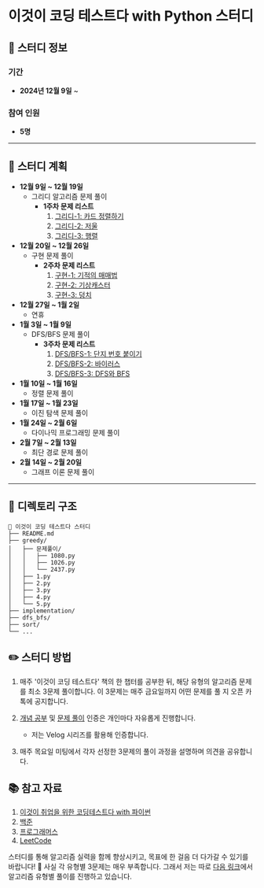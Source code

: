 # 이것이 코딩 테스트다 with Python 스터디

## 📅 스터디 정보

### 기간  
- **2024년 12월 9일** ~ 

### 참여 인원  
- **5명**  

---

## 📖 스터디 계획

- **12월 9일 ~ 12월 19일**  
  - 그리디 알고리즘 문제 풀이
    - **1주차 문제 리스트**  
      1. [그리디-1: 카드 정렬하기](https://www.acmicpc.net/problem/1715)  
      8. [그리디-2: 저울](https://www.acmicpc.net/problem/2437)
      9. [그리디-3: 행렬](https://www.acmicpc.net/problem/1080)  
- **12월 20일 ~ 12월 26일**  
  - 구현 문제 풀이
    - **2주차 문제 리스트**
      1. [구현-1: 기적의 매매법](https://www.acmicpc.net/problem/20546)
      2. [구현-2: 기상캐스터](https://www.acmicpc.net/problem/10709)
      3. [구현-3: 덩치](https://www.acmicpc.net/problem/7568)
- **12월 27일 ~ 1월 2일**  
  - 연휴 
- **1월 3일 ~ 1월 9일**  
  - DFS/BFS 문제 풀이
    - **3주차 문제 리스트**
      1. [DFS/BFS-1: 단지 번호 붙이기](https://www.acmicpc.net/problem/2667)
      2. [DFS/BFS-2: 바이러스](https://www.acmicpc.net/problem/2606)
      3. [DFS/BFS-3: DFS와 BFS](https://www.acmicpc.net/problem/1260)
- **1월 10일 ~ 1월 16일**  
  - 정렬 문제 풀이  
- **1월 17일 ~ 1월 23일**  
  - 이진 탐색 문제 풀이 
- **1월 24일 ~ 2월 6일**  
  - 다이나믹 프로그래밍 문제 풀이
- **2월 7일 ~ 2월 13일**  
  - 최단 경로 문제 풀이
- **2월 14일 ~ 2월 20일**  
  - 그래프 이론 문제 풀이

---

## 📂 디렉토리 구조

```plain
📁 이것이 코딩 테스트다 스터디
├── README.md
├── greedy/
│   ├── 문제풀이/
│   │   ├── 1080.py
│   │   ├── 1026.py
│   │   └── 2437.py
│   ├── 1.py
│   ├── 2.py
│   ├── 3.py
│   ├── 4.py
│   └── 5.py
├── implementation/
├── dfs_bfs/
├── sort/
└── ...
```

## ✏️ 스터디 방법

1. 매주 '이것이 코딩 테스트다' 책의 한 챕터를 공부한 뒤, 해당 유형의 알고리즘 문제를 최소 3문제 풀이합니다. 이 3문제는 매주 금요일까지 어떤 문제를 풀 지 오픈 카톡에 공지합니다.

2. [개념 공부](https://velog.io/@jw9603/series/%ED%8C%8C%EC%9D%B4%EC%8D%AC-%EC%95%8C%EA%B3%A0%EB%A6%AC%EC%A6%98) 및 [문제 풀이](https://velog.io/@jw9603/series/%EC%BD%94%EB%94%A9%ED%85%8C%EC%8A%A4%ED%8A%B8) 인증은 개인마다 자유롭게 진행합니다.
  
    - 저는 Velog 시리즈를 활용해 인증합니다.
    
3. 매주 목요일 미팅에서 각자 선정한 3문제의 풀이 과정을 설명하며 의견을 공유합니다.

   
## 📚 참고 자료
1. [이것이 취업을 위한 코딩테스트다 with 파이썬](https://product.kyobobook.co.kr/detail/S000001810273)
2. [백준](https://www.acmicpc.net/)
3. [프로그래머스](https://programmers.co.kr/)
4. [LeetCode](https://leetcode.com/problemset/)


스터디를 통해 알고리즘 실력을 함께 향상시키고, 목표에 한 걸음 더 다가갈 수 있기를 바랍니다! 🚀
사실 각 유형별 3문제는 매우 부족합니다. 그래서 저는 따로 [다음 링크](https://github.com/jw9603/Python/tree/main/BaekJoon/%E1%84%8B%E1%85%A1%E1%86%AF%E1%84%80%E1%85%A9%E1%84%85%E1%85%B5%E1%84%8C%E1%85%B3%E1%86%B7%E1%84%8B%E1%85%B2%E1%84%92%E1%85%A7%E1%86%BC)에서 알고리즘 유형별 풀이를 진행하고 있습니다.


